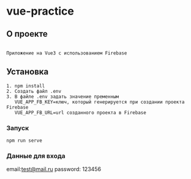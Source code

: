 # vue-practice

## О проекте
```

Приложение на Vue3 с использованием Firebase
```

## Установка
```
1. npm install
2. Создать файл .env 
3. В файле .env задать значение пременным 
   VUE_APP_FB_KEY=ключ, который генерируется при создании проекта Firebase
   VUE_APP_FB_URL=url созданного проекта в Firebase

```

### Запуск
```
npm run serve
```

### Данные для входа
email:test@mail.ru
password: 123456


